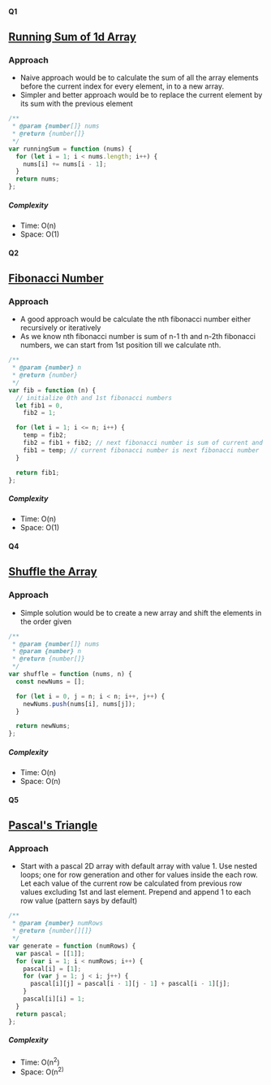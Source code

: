 #### Q1

## [Running Sum of 1d Array](https://leetcode.com/problems/running-sum-of-1d-array)

### Approach

- Naive approach would be to calculate the sum of all the array elements before the current index for every element, in to a new array.
- Simpler and better approach would be to replace the current element by its sum with the previous element

```js
/**
 * @param {number[]} nums
 * @return {number[]}
 */
var runningSum = function (nums) {
  for (let i = 1; i < nums.length; i++) {
    nums[i] += nums[i - 1];
  }
  return nums;
};
```

##### Complexity

- Time: O(n)
- Space: O(1)

#### Q2

## [Fibonacci Number](https://leetcode.com/problems/fibonacci-number)

### Approach

- A good approach would be calculate the nth fibonacci number either recursively or iteratively
- As we know nth fibonacci number is sum of n-1 th and n-2th fibonacci numbers, we can start from 1st position till we calculate nth.

```js
/**
 * @param {number} n
 * @return {number}
 */
var fib = function (n) {
  // initialize 0th and 1st fibonacci numbers
  let fib1 = 0,
    fib2 = 1;

  for (let i = 1; i <= n; i++) {
    temp = fib2;
    fib2 = fib1 + fib2; // next fibonacci number is sum of current and next
    fib1 = temp; // current fibonacci number is next fibonacci number
  }

  return fib1;
};
```

##### Complexity

- Time: O(n)
- Space: O(1)

#### Q4

## [Shuffle the Array](https://leetcode.com/problems/shuffle-the-array/)

### Approach

- Simple solution would be to create a new array and shift the elements in the order given

```js
/**
 * @param {number[]} nums
 * @param {number} n
 * @return {number[]}
 */
var shuffle = function (nums, n) {
  const newNums = [];

  for (let i = 0, j = n; i < n; i++, j++) {
    newNums.push(nums[i], nums[j]);
  }

  return newNums;
};
```

##### Complexity

- Time: O(n)
- Space: O(n)

#### Q5

## [Pascal's Triangle](https://leetcode.com/problems/pascals-triangle)

### Approach

- Start with a pascal 2D array with default array with value 1. Use nested loops; one for row generation and other for values inside the each row. Let each value of the current row be calculated from previous row values excluding 1st and last element. Prepend and append 1 to each row value (pattern says by default)

```js
/**
 * @param {number} numRows
 * @return {number[][]}
 */
var generate = function (numRows) {
  var pascal = [[1]];
  for (var i = 1; i < numRows; i++) {
    pascal[i] = [1];
    for (var j = 1; j < i; j++) {
      pascal[i][j] = pascal[i - 1][j - 1] + pascal[i - 1][j];
    }
    pascal[i][i] = 1;
  }
  return pascal;
};
```

##### Complexity

- Time: O(n<sup>2</sup>)
- Space: O(n<sup>2)</sup>
